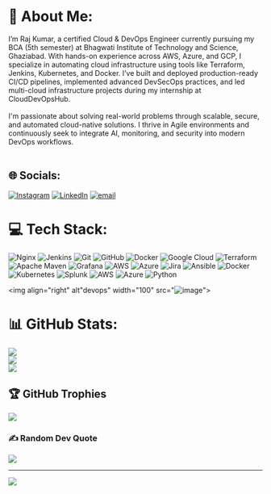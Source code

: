 # 💫 About Me:
I’m Raj Kumar, a certified Cloud & DevOps Engineer currently pursuing my BCA (5th semester) at Bhagwati Institute of Technology and Science, Ghaziabad. With hands-on experience across AWS, Azure, and GCP, I specialize in automating cloud infrastructure using tools like Terraform, Jenkins, Kubernetes, and Docker. I’ve built and deployed production-ready CI/CD pipelines, implemented advanced DevSecOps practices, and led multi-cloud infrastructure projects during my internship at CloudDevOpsHub.<br><br>I'm passionate about solving real-world problems through scalable, secure, and automated cloud-native solutions. I thrive in Agile environments and continuously seek to integrate AI, monitoring, and security into modern DevOps workflows.<br><br>


## 🌐 Socials:
[![Instagram](https://img.shields.io/badge/Instagram-%23E4405F.svg?logo=Instagram&logoColor=white)](https://instagram.com/https://www.instagram.com/rocky.raj_420/) [![LinkedIn](https://img.shields.io/badge/LinkedIn-%230077B5.svg?logo=linkedin&logoColor=white)](https://linkedin.com/in/https://www.linkedin.com/in/rajkumar-techie/) [![email](https://img.shields.io/badge/Email-D14836?logo=gmail&logoColor=white)](mailto:rajv69023@gmail.com) 

# 💻 Tech Stack:
![Nginx](https://img.shields.io/badge/nginx-%23009639.svg?style=for-the-badge&logo=nginx&logoColor=white) ![Jenkins](https://img.shields.io/badge/jenkins-%232C5263.svg?style=for-the-badge&logo=jenkins&logoColor=white) ![Git](https://img.shields.io/badge/git-%23F05033.svg?style=for-the-badge&logo=git&logoColor=white) ![GitHub](https://img.shields.io/badge/github-%23121011.svg?style=for-the-badge&logo=github&logoColor=white) ![Docker](https://img.shields.io/badge/docker-%230db7ed.svg?style=for-the-badge&logo=docker&logoColor=white) ![Google Cloud](https://img.shields.io/badge/GoogleCloud-%234285F4.svg?style=for-the-badge&logo=google-cloud&logoColor=white) ![Terraform](https://img.shields.io/badge/terraform-%235835CC.svg?style=for-the-badge&logo=terraform&logoColor=white) ![Apache Maven](https://img.shields.io/badge/Apache%20Maven-C71A36?style=for-the-badge&logo=Apache%20Maven&logoColor=white) ![Grafana](https://img.shields.io/badge/grafana-%23F46800.svg?style=for-the-badge&logo=grafana&logoColor=white) ![AWS](https://img.shields.io/badge/AWS-%23FF9900.svg?style=for-the-badge&logo=amazon-aws&logoColor=white) ![Azure](https://img.shields.io/badge/azure-%230072C6.svg?style=for-the-badge&logo=microsoftazure&logoColor=white) ![Jira](https://img.shields.io/badge/jira-%230A0FFF.svg?style=for-the-badge&logo=jira&logoColor=white) ![Ansible](https://img.shields.io/badge/ansible-%231A1918.svg?style=for-the-badge&logo=ansible&logoColor=white) ![Docker](https://img.shields.io/badge/docker-%230db7ed.svg?style=for-the-badge&logo=docker&logoColor=white) ![Kubernetes](https://img.shields.io/badge/kubernetes-%23326ce5.svg?style=for-the-badge&logo=kubernetes&logoColor=white) ![Splunk](https://img.shields.io/badge/splunk-%23000000.svg?style=for-the-badge&logo=splunk&logoColor=white) ![AWS](https://img.shields.io/badge/AWS-%23FF9900.svg?style=for-the-badge&logo=amazon-aws&logoColor=white) ![Azure](https://img.shields.io/badge/azure-%230072C6.svg?style=for-the-badge&logo=microsoftazure&logoColor=white) ![Python](https://img.shields.io/badge/python-3670A0?style=for-the-badge&logo=python&logoColor=ffdd54)


<img align="right" alt"devops" width="100" src="![image](https://github.com/user-attachments/assets/d0b7a5fc-a148-4cf0-8d12-5b808d46d685)">

# 📊 GitHub Stats:
![](https://github-readme-stats.vercel.app/api?username=rajv69023&theme=synthwave&hide_border=false&include_all_commits=false&count_private=false)<br/>
![](https://nirzak-streak-stats.vercel.app/?user=rajv69023&theme=synthwave&hide_border=false)<br/>
![](https://github-readme-stats.vercel.app/api/top-langs/?username=rajv69023&theme=synthwave&hide_border=false&include_all_commits=false&count_private=false&layout=compact)

## 🏆 GitHub Trophies
![](https://github-profile-trophy.vercel.app/?username=rajv69023&theme=radical&no-frame=false&no-bg=true&margin-w=4)

### ✍️ Random Dev Quote
![](https://quotes-github-readme.vercel.app/api?type=horizontal&theme=radical)

---
[![](https://visitcount.itsvg.in/api?id=rajv69023&icon=0&color=0)](https://visitcount.itsvg.in)

<!-- Proudly created with GPRM ( https://gprm.itsvg.in ) -->
